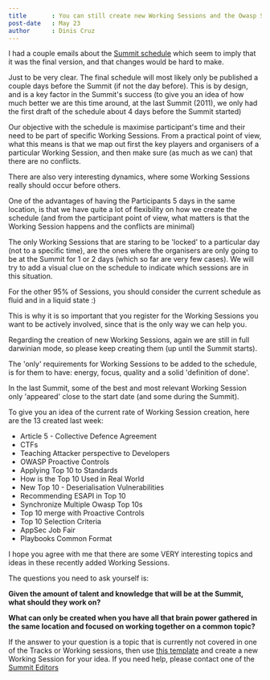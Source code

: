 ```yaml
---
title       : You can still create new Working Sessions and the Owasp Summit Schedule is not final!
post-date   : May 23
author      : Dinis Cruz
---
```


I had a couple emails about the [Summit schedule](http://owaspsummit.org/schedule/summit-schedule.html) which seem to imply that it was the final version, and that changes would be hard to make.

Just to be very clear. The final schedule will most likely only be published a couple days before the Summit (if not the day before). This is by design, and is a key factor in the Summit's success (to give you an idea of how much better we are this time around, at the last Summit (2011), we only had the first draft of the schedule about 4 days before the Summit started)

Our objective with the schedule is maximise participant's time and their need to be part of specific Working Sessions. From a practical point of view, what this means is that we map out first the key players and organisers of a particular Working Session, and then make sure (as much as we can) that there are no conflicts.

There are also very interesting dynamics, where some Working Sessions really should occur before others.

One of the advantages of having the Participants 5 days in the same location, is that we have quite a lot of flexibility on how we create the schedule (and from the participant point of view, what matters is that the Working Session happens and the conflicts are minimal)

The only Working Sessions that are staring to be 'locked' to a particular day (not to a specific time), are the ones where the organisers are only going to be at the Summit for 1 or 2 days (which so far are very few cases). We will try to add a visual clue on the schedule to indicate which sessions are in this situation.

For the other 95% of Sessions, you should consider the current schedule as fluid and in a liquid state  :)

This is why it is so important that you register for the Working Sessions you want to be actively involved, since that is the only way we can help you.

Regarding the creation of new Working Sessions, again we are still in full darwinian mode, so please keep creating them (up until the Summit starts).

The 'only' requirements for Working Sessions to be added to the schedule, is for them to have: energy, focus, quality and a solid 'definition of done'.

In the last Summit, some of the best and most relevant Working Session only 'appeared' close to the start date (and some during the Summit).

To give you an idea of the current rate of Working Session creation, here are the 13 created last week:

 - Article 5 - Collective Defence Agreement
 - CTFs
 - Teaching Attacker perspective to Developers
 - OWASP Proactive Controls
 - Applying Top 10 to Standards
 - How is the Top 10 Used in Real World
 - New Top 10 - Deserialisation Vulnerabilities
 - Recommending ESAPI in Top 10
 - Synchronize Multiple Owasp Top 10s
 - Top 10 merge with Proactive Controls
 - Top 10 Selection Criteria
 - AppSec Job Fair
 - Playbooks Common Format

I hope you agree with me that there are some VERY interesting topics and ideas in these recently added Working Sessions.

The questions you need to ask yourself is:

**Given the amount of talent and knowledge that will be at the Summit, what should they work on?**

**What can only be created when you have all that brain power gathered in the same location and focused on working together on a common topic?**

If the answer to your question is a topic that is currently not covered in one of the Tracks or Working sessions, then use [this template](https://github.com/OWASP/owasp-summit-2017/blob/master/Working-Sessions/_template/draft-working-session.md)
and create a new Working Session for your idea. If you need help, please contact one of the [Summit Editors](http://owaspsummit.org/Logistics/Summit-Editor.html)
